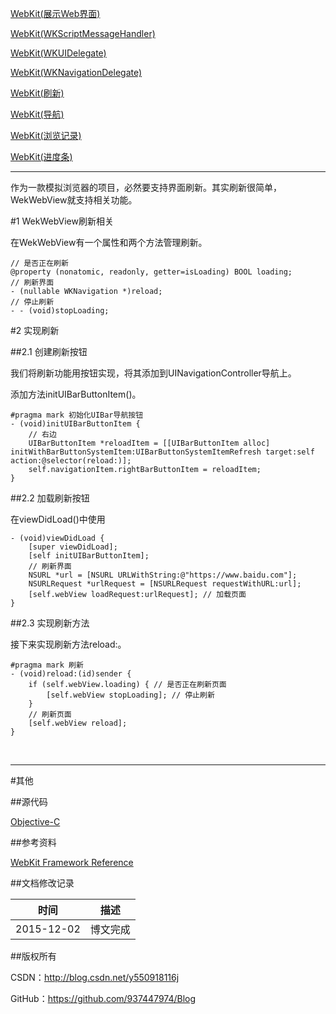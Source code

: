 [WebKit(展示Web界面)](https://github.com/937447974/Blog/blob/master/WebKit/WebKit(展示Web界面).md)

[WebKit(WKScriptMessageHandler)](https://github.com/937447974/Blog/blob/master/WebKit/WebKit(WKScriptMessageHandler).md)

[WebKit(WKUIDelegate)](https://github.com/937447974/Blog/blob/master/WebKit/WebKit(WKUIDelegate).md)

[WebKit(WKNavigationDelegate)](https://github.com/937447974/Blog/blob/master/WebKit/WebKit(WKNavigationDelegate).md)

[WebKit(刷新)](https://github.com/937447974/Blog/blob/master/WebKit/WebKit(刷新).md)

[WebKit(导航)](https://github.com/937447974/Blog/blob/master/WebKit/WebKit(导航).md)

[WebKit(浏览记录)](https://github.com/937447974/Blog/blob/master/WebKit/WebKit(浏览记录).md)

[WebKit(进度条)](https://github.com/937447974/Blog/blob/master/WebKit/WebKit(进度条).md)

------

作为一款模拟浏览器的项目，必然要支持界面刷新。其实刷新很简单，WekWebView就支持相关功能。

#1 WekWebView刷新相关

在WekWebView有一个属性和两个方法管理刷新。

```objc
// 是否正在刷新
@property (nonatomic, readonly, getter=isLoading) BOOL loading;
// 刷新界面
- (nullable WKNavigation *)reload;
// 停止刷新
- - (void)stopLoading;
```

#2 实现刷新

##2.1 创建刷新按钮

我们将刷新功能用按钮实现，将其添加到UINavigationController导航上。

添加方法initUIBarButtonItem()。

```objc
#pragma mark 初始化UIBar导航按钮
- (void)initUIBarButtonItem {
    // 右边
    UIBarButtonItem *reloadItem = [[UIBarButtonItem alloc] initWithBarButtonSystemItem:UIBarButtonSystemItemRefresh target:self action:@selector(reload:)];
    self.navigationItem.rightBarButtonItem = reloadItem;
}
```

##2.2 加载刷新按钮

在viewDidLoad()中使用

```objc
- (void)viewDidLoad {
    [super viewDidLoad];
    [self initUIBarButtonItem];
    // 刷新界面
    NSURL *url = [NSURL URLWithString:@"https://www.baidu.com"];
    NSURLRequest *urlRequest = [NSURLRequest requestWithURL:url];
    [self.webView loadRequest:urlRequest]; // 加载页面
}
```

##2.3 实现刷新方法

接下来实现刷新方法reload:。

```objc
#pragma mark 刷新
- (void)reload:(id)sender {
    if (self.webView.loading) { // 是否正在刷新页面
        [self.webView stopLoading]; // 停止刷新
    }
    // 刷新页面
    [self.webView reload];
}
```

&#160;

----------

#其他

##源代码

[Objective-C](https://github.com/937447974/Objective-C)

##参考资料

[WebKit Framework Reference](https://developer.apple.com/library/ios/documentation/Cocoa/Reference/WebKit/ObjC_classic/index.html#//apple_ref/doc/uid/TP30000745)

##文档修改记录

| 时间 | 描述 |
| ---- | ---- |
| 2015-12-02 | 博文完成 |

##版权所有

CSDN：http://blog.csdn.net/y550918116j

GitHub：https://github.com/937447974/Blog